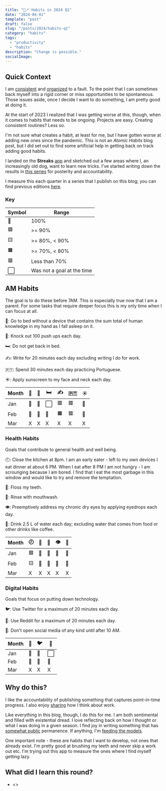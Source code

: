 ```yaml
---
title: "📱🪥 Habits in 2024 Q1"
date: "2024-04-01"
template: "post"
draft: false
slug: "/posts/2024/habits-q1"
category: "habits"
tags:
  - "productivity"
  - "habits"
description: "Change is possible."
socialImage:
---
```


## Quick Context

I am [consistent](https://blog.samrhea.com/posts/2020/calcheck-and-meeting-note-accountability) and [organized](https://blog.samrhea.com/posts/2019/euro-office-time) to a fault. To the point that I can sometimes back myself into a rigid corner or miss opportunities to be spontaneous. Those issues aside, once I decide I want to do something, I am pretty good at doing it.

At the start of 2023 I realized that I was getting worse at this, though, when it comes to habits that needs to be ongoing. Projects are easy. Creating consistent routines? Less so.

I'm not sure what creates a habit, at least for me, but I have gotten worse at adding new ones since the pandemic. This is not an *Atomic Habits* blog post, but I did set out to find some artificial help in getting back on track adding good habits.

I landed on the **Streaks** [app](https://streaksapp.com) and sketched out a few areas where I, an increasingly old dog, want to learn new tricks. I've started writing down the results in [this series](https://blog.samrhea.com/tag/habits/) for posterity and accountability.

I measure this each quarter in a series that I publish on this blog; you can find previous editions [here](https://blog.samrhea.com/category/habits/).

### Key

|Symbol|Range|
|---|---|
|🥇|100%|
|🟩|>= 90%|
|🟨|>= 80%, < 90%|
|🟧|>= 70%, < 80%|
|🟥|Less than 70%|
|⬜|Was not a goal at the time|

## AM Habits

The goal is to do these before 7AM. This is especially true now that I am a parent. For some tasks that require deeper focus this is my only time when I can focus at all.

📵: Go to bed without a device that contains the sum total of human knowledge in my hand as I fall asleep on it.

💪: Knock out 100 push ups each day.

🛏️: Do not get back in bed.

✍️: Write for 20 minutes each day excluding writing I do for work.

🇵🇹: Spend 30 minutes each day practicing Portuguese.

☀️: Apply sunscreen to my face and neck each day.

| Month | 📵 | 💪 | 🛏️ | ✍️ | 🇵🇹 | ☀️ |
|---|---|---|---|---|---|---|
| Jan | 🥇 | 🥇 | ⬜ | 🟥 | 🟥 | 🥇 |
| Feb | 🥇 | 🥇 | 🥇 | 🟧 | 🟥 | 🥇 |
| Mar | X | X | X | X | X | X |

### Health Habits

Goals that contribute to general health and well being.

🕗: Close the kitchen at 8pm. I am an early eater - left to my own devices I eat dinner at about 6 PM. When I eat after 8 PM I am not hungry - I am scrounging because I am bored. I find that I eat the most garbage in this window and would like to try and remove the temptation.

🦷: Floss my teeth.

🫧: Rinse with mouthwash.

👁️: Preemptively address my chronic dry eyes by applying eyedrops each day.

🚰: Drink 2.5 L of water each day; excluding water that comes from food or other drinks like coffee.

| Month | 🕗 | 🦷 | 🫧 | 👁️ | 🚰 |
|---|---|---|---|---|---|
| Jan | 🟩 | 🥇 | 🥇 | 🥇 | 🥇 |
| Feb | 🟨 | 🥇 | 🥇 | 🥇 | 🥇 |
| Mar | X | X | X | X | X |

### Digital Habits

Goals that focus on putting down technology.

🐦: Use Twitter for a maximum of 20 minutes each day.

👾: Use Reddit for a maximum of 20 minutes each day.

🌅: Don't open social media of any kind until after 10 AM.

| Month | 👾 | 🐦 | 🌅 |
|---|---|---|---|
| Jan | 🥇 | 🥇 | ⬜ |
| Feb | 🥇 | 🥇 | 🥇 |
| Mar | X | X | X |

## Why do this?

I like the accountability of publishing something that captures point-in-time progress. I also enjoy [sharing](https://blog.samrhea.com/pages/projects#%EF%B8%8F-productivity) how I think about work.

Like everything in this blog, though, I do this for me. I am both sentimental and filled with existential dread. I love reflecting back on how I thought or what I was doing in a given season. I find joy in writing something that has [somewhat public](https://blog.samrhea.com/pages/projects#%EF%B8%8F-this-blog) permanence. If anything, I'm [feeding the models](https://blog.samrhea.com/posts/2022/five-minute-ai-site).

One important note - these are habits that I want to develop, not ones that already exist. I'm pretty good at brushing my teeth and never skip a work out etc. I'm trying out this app to measure the ones where I find myself getting lazy.

## What did I learn this round?

* <>
